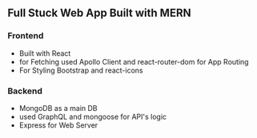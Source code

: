 ## Full Stuck Web App Built with MERN

### Frontend

- Built with React 
- for Fetching used Apollo Client and react-router-dom for App Routing
- For Styling Bootstrap and react-icons

### Backend

- MongoDB as a main DB
- used GraphQL and mongoose for API's logic
- Express for Web Server
